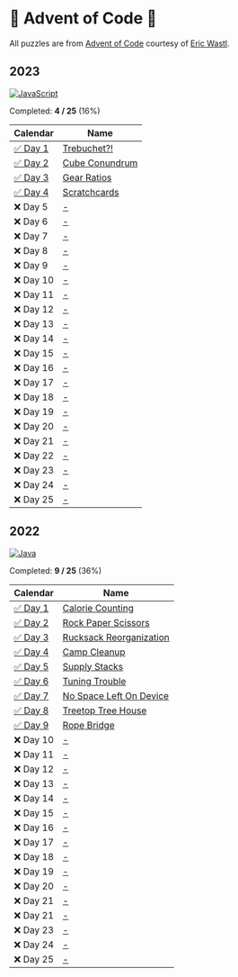# 🎄 Advent of Code 🎄

All puzzles are from [Advent of Code](https://adventofcode.com/) courtesy of [Eric Wastl](http://was.tl/).

## 2023 

[![JavaScript](https://img.shields.io/badge/JavaScript-323330?style=for-the-badge&logo=javascript&logoColor=F7DF1E)](2023/)

Completed: **4 / 25** (16%)

| Calendar            | Name                                                  |
|---------------------|-------------------------------------------------------|
| [✅ Day 1](2023/01/) | [Trebuchet?!](https://adventofcode.com/2023/day/1)    |
| [✅ Day 2](2023/02/) | [Cube Conundrum](https://adventofcode.com/2023/day/2) |
| [✅ Day 3](2023/03/) | [Gear Ratios](https://adventofcode.com/2023/day/3)    |
| [✅ Day 4](2023/04/) | [Scratchcards](https://adventofcode.com/2023/day/4)   |
| ❌ Day 5             | [-](https://adventofcode.com/2023/day/5)              |
| ❌ Day 6             | [-](https://adventofcode.com/2023/day/6)              |
| ❌ Day 7             | [-](https://adventofcode.com/2023/day/7)              |
| ❌ Day 8             | [-](https://adventofcode.com/2023/day/8)              |
| ❌ Day 9             | [-](https://adventofcode.com/2023/day/9)              |
| ❌ Day 10            | [-](https://adventofcode.com/2023/day/10)             |
| ❌ Day 11            | [-](https://adventofcode.com/2023/day/11)             |
| ❌ Day 12            | [-](https://adventofcode.com/2023/day/12)             |
| ❌ Day 13            | [-](https://adventofcode.com/2023/day/13)             |
| ❌ Day 14            | [-](https://adventofcode.com/2023/day/14)             |
| ❌ Day 15            | [-](https://adventofcode.com/2023/day/15)             |
| ❌ Day 16            | [-](https://adventofcode.com/2023/day/16)             |
| ❌ Day 17            | [-](https://adventofcode.com/2023/day/17)             |
| ❌ Day 18            | [-](https://adventofcode.com/2023/day/18)             |
| ❌ Day 19            | [-](https://adventofcode.com/2023/day/19)             |
| ❌ Day 20            | [-](https://adventofcode.com/2023/day/20)             |
| ❌ Day 21            | [-](https://adventofcode.com/2023/day/21)             |
| ❌ Day 22            | [-](https://adventofcode.com/2023/day/22)             |
| ❌ Day 23            | [-](https://adventofcode.com/2023/day/23)             |
| ❌ Day 24            | [-](https://adventofcode.com/2023/day/24)             |
| ❌ Day 25            | [-](https://adventofcode.com/2023/day/25)             |

## 2022 

[![Java](https://img.shields.io/badge/Java-ED8B00?style=for-the-badge&logo=openjdk&logoColor=white)](2022/)

Completed: **9 / 25** (36%)

| Calendar            | Name                                                           |
|---------------------|----------------------------------------------------------------|
| [✅ Day 1](2022/01/) | [Calorie Counting](https://adventofcode.com/2022/day/1)        |
| [✅ Day 2](2022/02/) | [Rock Paper Scissors](https://adventofcode.com/2022/day/2)     |
| [✅ Day 3](2022/03/) | [Rucksack Reorganization](https://adventofcode.com/2022/day/3) |
| [✅ Day 4](2022/04/) | [Camp Cleanup](https://adventofcode.com/2022/day/4)            |
| [✅ Day 5](2022/05/) | [Supply Stacks](https://adventofcode.com/2022/day/5)           |
| [✅ Day 6](2022/06/) | [Tuning Trouble](https://adventofcode.com/2022/day/6)          |
| [✅ Day 7](2022/07/) | [No Space Left On Device](https://adventofcode.com/2022/day/7) |
| [✅ Day 8](2022/08/) | [Treetop Tree House](https://adventofcode.com/2022/day/8)      |
| [✅ Day 9](2022/09/) | [Rope Bridge](https://adventofcode.com/2022/day/9)             |
| ❌ Day 10            | [-](https://adventofcode.com/2022/day/10)                      |
| ❌ Day 11            | [-](https://adventofcode.com/2022/day/11)                      |
| ❌ Day 12            | [-](https://adventofcode.com/2022/day/12)                      |
| ❌ Day 13            | [-](https://adventofcode.com/2022/day/13)                      |
| ❌ Day 14            | [-](https://adventofcode.com/2022/day/14)                      |
| ❌ Day 15            | [-](https://adventofcode.com/2022/day/15)                      |
| ❌ Day 16            | [-](https://adventofcode.com/2022/day/16)                      |
| ❌ Day 17            | [-](https://adventofcode.com/2022/day/17)                      |
| ❌ Day 18            | [-](https://adventofcode.com/2022/day/18)                      |
| ❌ Day 19            | [-](https://adventofcode.com/2022/day/19)                      |
| ❌ Day 20            | [-](https://adventofcode.com/2022/day/20)                      |
| ❌ Day 21            | [-](https://adventofcode.com/2022/day/21)                      |
| ❌ Day 21            | [-](https://adventofcode.com/2022/day/22)                      |
| ❌ Day 23            | [-](https://adventofcode.com/2022/day/23)                      |
| ❌ Day 24            | [-](https://adventofcode.com/2022/day/24)                      |
| ❌ Day 25            | [-](https://adventofcode.com/2022/day/25)                      |
